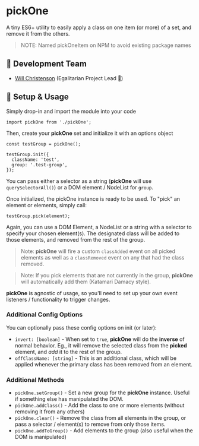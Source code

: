 # pickOne
A tiny ES6+ utility to easily apply a class on one item (or more) of a set, and remove it from the others.

> NOTE: Named pickOneItem on NPM to avoid existing package names

## :floppy_disk: Development Team
- [Will Christenson](https://github.com/MrSpecific) (Egalitarian Project Lead :unicorn:)

## :wrench: Setup & Usage
Simply drop-in and import the module into your code
```
import pickOne from './pickOne';
```

Then, create your **pickOne** set and initialize it with an options object
```
const testGroup = pickOne();

testGroup.init({
  className: 'test',
  group: '.test-group',
});
```

You can pass either a selector as a string (**pickOne** will use `querySelectorAll()`) or a DOM element / NodeList for `group`.

Once initialized, the pickOne instance is ready to be used.
To "pick" an element or elements, simply call:
```
testGroup.pick(element);
```
Again, you can use a DOM Element, a NodeList or a string with a selector to specify your chosen element(s). The designated class will be added to those elements, and removed from the rest of the group.

> Note: **pickOne** will fire a custom `classAdded` event on all picked elements as well as a `classRemoved` event on any that had the class removed.

> Note: If you pick elements that are not currently in the group, **pickOne** will automatically add them (Katamari Damacy style).

**pickOne** is agnostic of usage, so you'll need to set up your own event listeners / functionality to trigger changes.

### Additional Config Options
You can optionally pass these config options on init (or later):
- `invert: [boolean]` - When set to `true`, **pickOne** will do the __inverse__ of normal behavior. Eg., it will remove the selected class from the __picked__ element, and *add* it to the rest of the group.
- `offClassName: [string]` - This is an additional class, which will be applied whenever the primary class has been removed from an element.

### Additional Methods
- `pickOne.setGroup()` - Set a new group for the **pickOne** instance. Useful if something else has manipulated the DOM.
- `pickOne.addClass()` - Add the class to one or more elements (without removing it from any others)
- `pickOne.clear()` - Remove the class from all elements in the group, or pass a selector / element(s) to remove from only those items.
- `pickOne.addToGroup()` - Add elements to the group (also useful when the DOM is manipulated)
